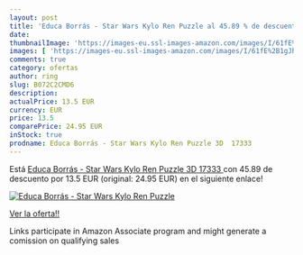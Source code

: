 ```yaml
---
layout: post
title: 'Educa Borrás - Star Wars Kylo Ren Puzzle al 45.89 % de descuento'
date: 
thumbnailImage: 'https://images-eu.ssl-images-amazon.com/images/I/61fE%2B1gJhYL._SL200_.jpg'
images: [ 'https://images-eu.ssl-images-amazon.com/images/I/61fE%2B1gJhYL._SL200_.jpg' ]
comments: true
category: ofertas
author: ring
slug: B072C2CMD6
description:
actualPrice: 13.5 EUR
currency: EUR
price: 13.5
comparePrice: 24.95 EUR
inStock: true
prodname: Educa Borrás - Star Wars Kylo Ren Puzzle 3D  17333 
---
```


Está [Educa Borrás - Star Wars Kylo Ren Puzzle 3D  17333 ](https://www.amazon.es/dp/B072C2CMD6/?tag=tolees-21) con 45.89 de descuento por 13.5 EUR (original: 24.95 EUR) en el siguiente enlace!

[![Educa Borrás - Star Wars Kylo Ren Puzzle](https://images-eu.ssl-images-amazon.com/images/I/61fE%2B1gJhYL._SL200_.jpg)](https://www.amazon.es/dp/B072C2CMD6/?tag=tolees-21)

[Ver la oferta!!](https://www.amazon.es/dp/B072C2CMD6/?tag=tolees-21)

Links participate in Amazon Associate program and might generate a comission on qualifying sales


